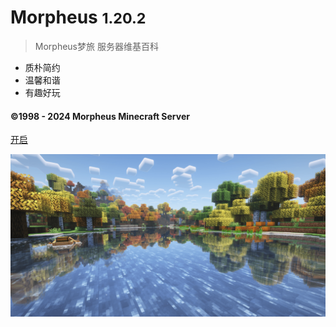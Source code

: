 # Morpheus <small>1.20.2</small>


> Morpheus梦旅 服务器维基百科

- 质朴简约
- 温馨和谐
- 有趣好玩

#### ©1998 - 2024 Morpheus Minecraft Server

[开启](README.md)

<!-- background color -->

![](pics/background/fall.png)
